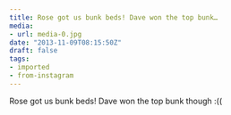 ```yaml
---
title: Rose got us bunk beds! Dave won the top bunk…
media:
- url: media-0.jpg
date: "2013-11-09T08:15:50Z"
draft: false
tags:
- imported
- from-instagram
---
```

Rose got us bunk beds! Dave won the top bunk though :\(\(
